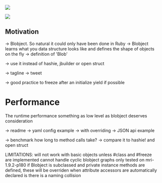 ![](https://github.com/sjltaylor/blobject/raw/master/blobject.png)

![](https://github.com/sjltaylor/blobject/raw/master/blob_defn.png)

## Motivation

-> Blobject. So natural it could only have been done in Ruby
-> Blobject learns what you data structure looks like and defines the shape of objects on the fly
-> definition of 'Blob'

-> use it instead of hashie, jbuilder or open struct


-> tagline
-> tweet




-> good practice to freeze after an initialize yield if possible


# Performance

The runtime performance something as low level as blobject deserves consideration

-> readme
  -> yaml config example
    -> with overriding 
  -> JSON api example
  
-> benchmark how long to method calls take?
-> compare it to hashie! and open struct

LIMITATIONS:
 will not work with basic objects unless #class and #freeze are implemented
 cannot handle cyclic blobject graphs
 only tested on mri-1.9.2-p180
 if Blobject is subclassed and private instance methods are defined, these will be overriden when attribute accessors are automatically declared is there is a naming collision